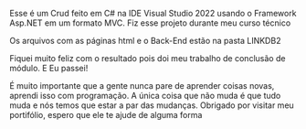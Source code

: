 Esse é um Crud feito em C# na IDE Visual Studio 2022 usando o Framework Asp.NET em um formato MVC. Fiz esse projeto durante meu curso técnico

Os arquivos com as páginas html e o Back-End estão na pasta LINKDB2

Fiquei muito feliz com o resultado pois doi meu trabalho de conclusão de módulo. E Eu passei!

É muito importante que a gente nunca pare de aprender coisas novas, aprendi isso com programação. A única coisa que não muda é que tudo muda e nós temos que estar a par das mudanças. Obrigado por visitar meu portifólio, espero que ele te ajude de alguma forma
